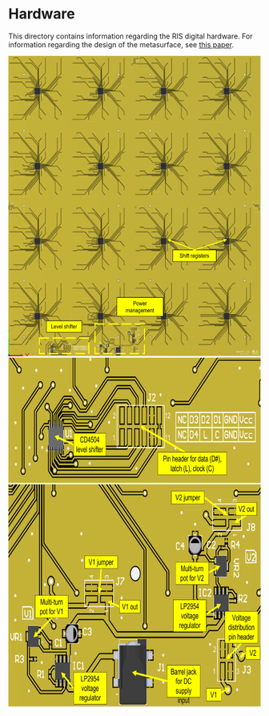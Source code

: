 # Hardware

This directory contains information regarding the RIS digital hardware. For information regarding the design of the metasurface, see [this paper](https://github.com/jimrains/USCRIS/blob/main/publications/1_bit_DP_EuCAP_2023_Conference-5.pdf).

<img src="images/overview.png" height="600" />
<img src="images/level_shifter.png" height="250" />
<img src="images/power_distribution.png" height="450" />
